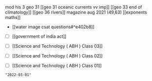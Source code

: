 mod his 3
geo 31 [[geo 31 oceanic currents vv imp]]
[[geo 33 end of climatology]]
[[geo 36 rivers]]
magazine aug 2021 (49,63)
[[exponents maths]]
- [[water image csat questions#^e402b8]]
- [ ] [[government of india act]]
- [ ] [[Science and Technology ( ABH ) Class 03]]
- [ ] [[Science and Technology ( ABH ) Class 02]]
- [ ] [[Science and Technology ( ABH ) Class 01]]


```query 2021-09-27 16:03
"2022-03-01"
```